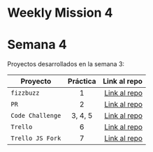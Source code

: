 # Weekly Mission 4
# Semana 4 

Proyectos desarrollados en la semana 3:

| Proyecto | Práctica | Link al repo |
| ------------- |:-------------:| -----:|
|`fizzbuzz`|1|[Link al repo](https://github.com/Gera097/fizzbuzz)|
|`PR`|2|[Link al repo](https://github.com/Gera097/fizzbuzz-visualpartnership)|
|`Code Challenge`|3, 4, 5|[Link al repo](https://github.com/Gera097/VisualThinkingAPI_Challenge)|
|`Trello`|6|[Link al repo](https://github.com/LaunchX-InnovaccionVirtual/MissionNodeJS)|
|`Trello JS Fork`|7|[Link al repo](https://github.com/LaunchX-InnovaccionVirtual/MissionNodeJS)|
